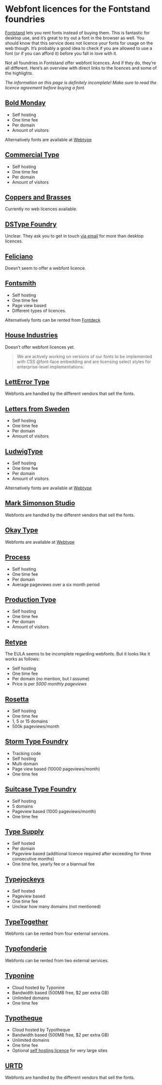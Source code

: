 # Webfont licences for the Fontstand foundries

[Fontstand](https://fontstand.com/) lets you rent fonts instead of buying them. This is fantastic for desktop use, and it’s great to try out a font in the browser as well. You should know that this service does not licence your fonts for usage on the web though. It’s probably a good idea to check if you are allowed to use a font (or if you can afford it) before you fall in love with it.

Not all foundries in Fontstand offer webfont licences. And if they do, they’re all different. Here’s an overview with direct links to the licences and some of the highlights. 

*The information on this page is definitely incomplete! Make sure to read the licence agreement before buying a font.*

## [Bold Monday](https://www.boldmonday.com/support/licenses/)

- Self hosting
- One time fee
- Per domain
- Amount of visitors

Alternatively fonts are available at [Webtype](http://www.webtype.com/)

## [Commercial Type](https://commercialtype.com/user_license)

- Self hosting
- One time fee
- Per domain
- Amount of visitors

## [Coppers and Brasses](http://coppersandbrasses.com/faq/)

Currently no web licences available.

## [DSType Foundry](http://www.dstype.com/)

Unclear. They ask you to get in touch [via email](mailto:info@dstype.com?subject=Information%20About%20Licenses) for more than desktop licences.

## [Feliciano](http://www.felicianotypefoundry.com/cms/licensing)

Doesn’t seem to offer a webfont licence.

## [Fontsmith](http://www.fontsmith.com/licensing)

- Self hosting
- One time fee
- Page view based
- Different types of licences. 

Alternatively fonts can be rented from [Fontdeck](http://fontdeck.com/foundry/fontsmith)

## [House Industries](http://www.houseind.com/fonts/licensing/webfonts)

Doesn’t offer webfont licences yet. 

> We are actively working on versions of our fonts to be implemented with CSS @font-face embedding and are licensing select styles for enterprise-level implementations.

## [LettError Type](http://letterror.com/fontcatalog/)

Webfonts are handled by the different vendors that sell the fonts. 

## [Letters from Sweden](http://lettersfromsweden.se/license/)

- Self hosting
- One time fee
- Per domain
- Amount of visitors

## [LudwigType](https://www.ludwigtype.de/license)

- Self hosting
- One time fee
- Per domain
- Amount of visitors

Alternatively fonts are available at [Webtype](http://www.webtype.com/)

## [Mark Simonson Studio](http://www.marksimonson.com/info/purchasing)

Webfonts are handled by the different vendors that sell the fonts. 

## [Okay Type](http://okaytype.com/hello/friend)

Webfonts are available at [Webtype](http://www.webtype.com/)

## [Process](http://processtypefoundry.com/licensing/webfont-license-agreement)

- Self hosting
- One time fee
- Per domain
- Average pageviews over a six month period

## [Production Type](https://productiontype.com/support/eula)

- Self hosting
- One time fee
- Per domain
- Amount of visitors

## [Retype](http://www.re-type.com/fonts/user-agreement.html)

The EULA seems to be incomplete regarding webfonts. But it looks like it works as follows:

- Self hosting
- One time fee
- Per domain (no mention, but I assume)
- Price is per *5000 monthly pageviews*

## [Rosetta](https://www.rosettatype.com/licence#)

- Self hosting
- One time fee
- 1, 5 or 15 domains
- 500k pageviews/month

## [Storm Type Foundry](https://www.stormtype.com/licenses/webfont)

- Tracking code
- Self hosting
- Multi domain
- Page view based (10000 pageviews/month)
- One time fee

## [Suitcase Type Foundry](http://suitcasetype.com/webfonts)

- Self hosting
- 5 domains
- Pageview based (1000 pageviews/month)
- One time fee

## [Type Supply](https://typesupply.com/license#webfonts)

- Self hosted
- Per domain
- Pageview based (additional licence required after exceeding for three consecutive months)
- One time fee, yearly fee or a biannual fee

## [Typejockeys](http://www.typejockeys.com/webfonts)

- Self hosted
- Pageview based
- One time fee
- Unclear how many domains (not mentioned)

## [TypeTogether](http://www.type-together.com/catalogue)

Webfonts can be rented from four external services.

## [Typofonderie](http://typofonderie.com/purchasing-help/webfonts/)

Webfonts can be rented from two external services.

## [Typonine](http://www.typonine.com/fonts/webfonts/)

- Cloud hosted by Typonine
- Bandwidth based (500MB free, $2 per extra GB)
- Unlimited domains
- One time fee

## [Typotheque](https://www.typotheque.com/webfonts/)

- Cloud hosted by Typotheque
- Bandwidth based (500MB free, $2 per extra GB)
- Unlimited domains
- One time fee
- Optional [self hosting licence](https://www.typotheque.com/licensing/web_server_licence) for very large sites

## [URTD](http://www.urtd.net/fonts)

Webfonts are handled by the different vendors that sell the fonts. 